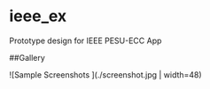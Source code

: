 # ieee_ex
Prototype design for IEEE PESU-ECC App

##Gallery

![Sample Screenshots ](./screenshot.jpg | width=48)
